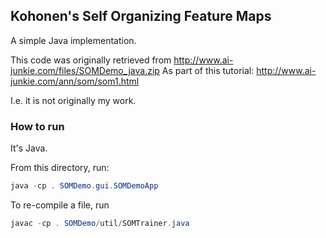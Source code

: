 ## Kohonen's Self Organizing Feature Maps
A simple Java implementation.

This code was originally retrieved from <http://www.ai-junkie.com/files/SOMDemo_java.zip>
As part of this tutorial: <http://www.ai-junkie.com/ann/som/som1.html>

I.e. it is not originally my work.

### How to run
It's Java.

From this directory, run:

```java
java -cp . SOMDemo.gui.SOMDemoApp
```

To re-compile a file, run
```java
javac -cp . SOMDemo/util/SOMTrainer.java
```
